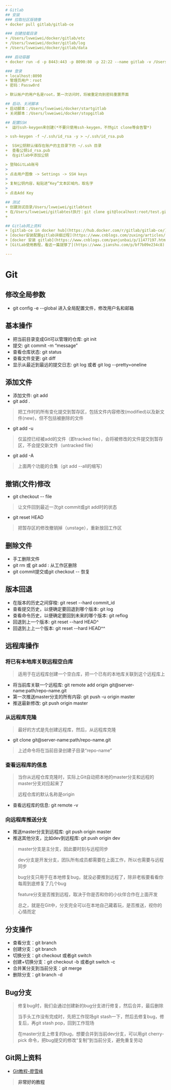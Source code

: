 ```yaml
---
# Gitlab
## 安装
### 拉取社区版镜像
+ docker pull gitlab/gitlab-ce

### 创建挂载目录
+ /Users/lvweiwei/docker/gitlab/etc
+ /Users/lvweiwei/docker/gitlab/log
+ /Users/lvweiwei/docker/gitlab/data

### 启动容器
+ docker run -d -p 8443:443 -p 8090:80 -p 22:22 --name gitlab -v /Users/lvweiwei/docker/gitlab/etc:/etc/gitlab -v  /Users/lvweiwei/docker/gitlab/log:/var/log/gitlab -v /Users/lvweiwei/docker/gitlab/data:/var/opt/gitlab gitlab/gitlab-ce

### 登录
+ localhost:8090
+ 管理员用户：root
+ 密码：Passw0rd

> 默认帐户的用户名是root，第一次访问时，将被重定向到密码重置界面

## 启动、关闭脚本
+ 启动脚本：/Users/lvweiwei/docker/startgitlab
+ 关闭脚本：/Users/lvweiwei/docker/stopgitlab

## 配置SSH
+  运行ssh-keygen来创建(*不要只使用ssh-keygen，不然git clone等会告警*)

> ssh-keygen -f ~/.ssh/id_rsa -y > ~/.ssh/id_rsa.pub

+  SSH公钥默认储存在账户的主目录下的 ~/.ssh 目录
+  查看公钥id_rsa.pub
+  在gitlab中添加公钥

> 登陆GitLab账号
>
> 点击用户图像 -> Settings -> SSH keys
>
> 复制公钥内容，粘贴进“Key”文本区域内，取名字
> 
> 点击Add Key

## 测试
+ 创建测试目录/Users/lvweiwei/gitlabtest
+ 在/Users/lvweiwei/gitlabtest执行：git clone git@localhost:root/test.git
+ 

## Gitlab网上资料
+ [gitlab-ce in docker hub](https://hub.docker.com/r/gitlab/gitlab-ce/)
+ [docker安装配置gitlab详细过程](https://www.cnblogs.com/zuxing/articles/9329152.html)
+ [docker 安装 gitlab](https://www.cnblogs.com/panjunbai/p/11477197.html)
+ [GitLab使用教程，看这一篇就够了](https://www.jianshu.com/p/bf7b09e234c8)

---
```

# Git
## 修改全局参数
+ git config -e --global 进入全局配置文件，修改用户名和邮箱

## 基本操作
+ 把当前目录变成Git可以管理的仓库: git init 
+ 提交: git commit -m “message”
+ 查看仓库状态: git status
+ 查看文件变更: git diff <filename>
+ 显示从最近到最远的提交日志: git log 或者 git log --pretty=oneline

## 添加文件
+ 添加文件: git add <file1> <file2> 
+ git add . 

> 把工作时的所有变化提交到暂存区，包括文件内容修改(modified)以及新文件(new)，但不包括被删除的文件

+ git add -u

> 仅监控已经被add的文件（即tracked file），会将被修改的文件提交到暂存区，不会提交新文件（untracked file）

+ git add -A 

> 上面两个功能的合集（git add --all的缩写）

## 撤销(文件)修改
+ git checkout -- file

> 让文件回到最近一次git commit或git add时的状态

+ git reset HEAD <file>

> 把暂存区的修改撤销掉（unstage），重新放回工作区

## 删除文件
+ 手工删除文件
+ git rm <file> 或 git add<file> : 从工作区删除
+ git commit提交或git checkout -- <file>恢复

## 版本回退
+ 在版本的历史之间穿梭: git reset --hard commit_id
+ 查看提交历史，以便确定要回退到哪个版本: git log
+ 查看命令历史，以便确定要回到未来的哪个版本: git reflog
+ 回退到上一个版本: git reset --hard HEAD^
+ 回退到上上一个版本: git reset --hard HEAD^^

## 远程库操作
### 将已有本地库关联远程空白库

> 适用于在远程库创建一个空白库，把一个已有的本地库关联到这个远程库上

+ 将当前库关联一个远程库: git remote add origin git@server-name:path/repo-name.git
+ 第一次推送master分支的所有内容: git push -u origin master
+ 推送最新修改: git push origin master

### 从远程库克隆

> 最好的方式是先创建远程库，然后，从远程库克隆

+ git clone git@server-name:path/repo-name.git

> 上述命令将在当前目录创建子目录“repo-name”
> 

### 查看远程库的信息

> 当你从远程仓库克隆时，实际上Git自动把本地的master分支和远程的master分支对应起来了
> 
> 远程仓库的默认名称是origin

+ 查看远程库的信息: git remote -v

### 向远程库推送分支
+ 推送master分支到远程库: git push origin master
+ 推送其他分支，比如dev到远程库: git push origin dev

> master分支是主分支，因此要时刻与远程同步
> 
> dev分支是开发分支，团队所有成员都需要在上面工作，所以也需要与远程同步
>
> bug分支只用于在本地修复bug，就没必要推到远程了，除非老板要看看你每周到底修复了几个bug
> 
> feature分支是否推到远程，取决于你是否和你的小伙伴合作在上面开发
> 
> 总之，就是在Git中，分支完全可以在本地自己藏着玩，是否推送，视你的心情而定

## 分支操作
+ 查看分支：git branch
+ 创建分支：git branch <name>
+ 切换分支：git checkout <name>或者git switch <name>
+ 创建+切换分支：git checkout -b <name>或者git switch -c <name>
+ 合并某分支到当前分支：git merge <name>
+ 删除分支：git branch -d <name>

## Bug分支
> 修复bug时，我们会通过创建新的bug分支进行修复，然后合并，最后删除
> 
> 当手头工作没有完成时，先把工作现场git stash一下，然后去修复bug，修复后，再git stash pop，回到工作现场
> 
> 在master分支上修复的bug，想要合并到当前dev分支，可以用git cherry-pick <commit>命令，把bug提交的修改“复制”到当前分支，避免重复劳动

## Git网上资料
+ [Git教程-廖雪峰](https://www.liaoxuefeng.com/wiki/896043488029600)

> **非常好的教程**